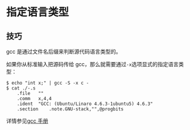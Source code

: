 # 指定语言类型

## 技巧

gcc 是通过文件名后缀来判断源代码语言类型的。

如果你从标准输入把源码传给 gcc，那么就需要通过`-x`选项显式的指定语言类型：

    $ echo "int x;" | gcc -S -x c -
    $ cat ./-.s
    	.file	""
    	.comm	x,4,4
    	.ident	"GCC: (Ubuntu/Linaro 4.6.3-1ubuntu5) 4.6.3"
    	.section	.note.GNU-stack,"",@progbits

详情参见[gcc 手册](https://gcc.gnu.org/onlinedocs/gcc/Overall-Options.html#Overall-Options)
